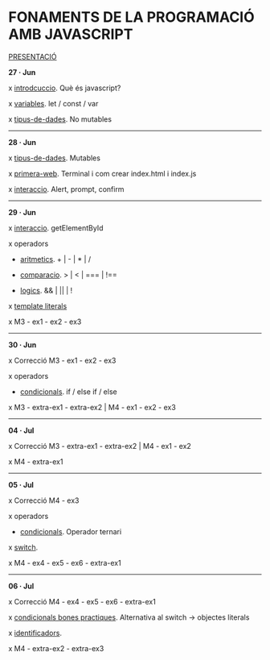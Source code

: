 # FONAMENTS DE LA PROGRAMACIÓ AMB JAVASCRIPT

[PRESENTACIÓ](./presentacio/presentacio.md)

**27 · Jun**

x [introdcuccio](./introduccio/introduccio.md). Què és javascript?

x [variables](./variables/variables.md). let / const / var

x [tipus-de-dades](./tipus-de-dades/tipus-de-dades.md). No mutables

--------

**28 · Jun**

x [tipus-de-dades](./tipus-de-dades/tipus-de-dades.md). Mutables

x [primera-web](./primera-web/primera-web.md). Terminal i com crear index.html i index.js

x [interaccio](./interaccio/interaccio.md). Alert, prompt, confirm

--------

**29 · Jun**


x [interaccio](./interaccio/interaccio.md). getElementById

x operadors

- [aritmetics](./operadors/aritmetics.md). + | - | * | /

- [comparacio](./operadors/comparacio.md). > | < | === | !==

- [logics](./operadors/logics.md). && | || | !

x [template literals](./template-literals/template-literals.md)

x M3 - ex1 - ex2 - ex3

--------

**30 · Jun**

x Correcció M3 - ex1 - ex2 - ex3

x operadors

- [condicionals](./operadors/condicionals.md). if / else if / else


x M3 - extra-ex1 - extra-ex2 | M4 - ex1 - ex2 - ex3


--------

**04 · Jul**

x Correcció M3 - extra-ex1 - extra-ex2 | M4 - ex1 - ex2

x M4 - extra-ex1

--------

**05 · Jul**

x Correcció M4 - ex3

x operadors

- [condicionals](./operadors/condicionals.md). Operador ternari

x [switch](./operadors/switch.md).

x M4 - ex4 - ex5 - ex6 - extra-ex1

--------

**06 · Jul**

x Correcció M4 - ex4 - ex5 - ex6 - extra-ex1

x [condicionals bones practiques](./condicionals-bones-practiques/condicionals-bones-practiques.md). Alternativa al switch -> objectes literals

x [identificadors](./identificadors/identificadors.md).

x M4 - extra-ex2 - extra-ex3

